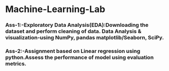 # Machine-Learning-Lab

<h3>Ass-1:-Exploratory Data Analysis(EDA):Downloading the dataset and perform cleaning of data. Data 
Analysis & visualization-using NumPy, pandas matplotlib/Seaborn, SciPy.</h3>

<h3>Ass-2:-Assignment based on Linear regression using python.Assess the performance of model using 
evaluation metrics. </h3>
